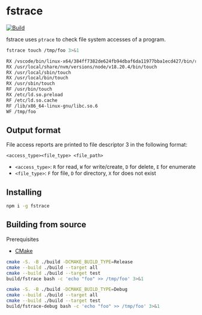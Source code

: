 # fstrace

[![Build](https://github.com/bmiddha/fstrace/actions/workflows/ci.yml/badge.svg)](https://github.com/bmiddha/fstrace/actions/workflows/ci.yml)

fstrace uses `ptrace` to check file system accesses of a program.

```bash
fstrace touch /tmp/foo 3>&1

RX /vscode/bin/linux-x64/384ff7382de624fb94dbaf6da11977bba1ecd427/bin/remote-cli/touch
RX /usr/local/share/nvm/versions/node/v18.20.4/bin/touch
RX /usr/local/sbin/touch
RX /usr/local/bin/touch
RX /usr/sbin/touch
RF /usr/bin/touch
RX /etc/ld.so.preload
RF /etc/ld.so.cache
RF /lib/x86_64-linux-gnu/libc.so.6
WF /tmp/foo
```

## Output format

File access reports are printed to file descriptor 3 in the following format:

```
<access_type><file_type> <file_path>
```

- `<access_type>`: `R` for read, `W` for write/create, `D` for delete, `E` for enumerate
- `<file_type>`: `F` for file, `D` for directory, `X` for does not exist

## Installing

```sh
npm i -g fstrace
```

## Building from source

Prerequisites

- [CMake](https://cmake.org/)


```bash
cmake -S. -B ./build -DCMAKE_BUILD_TYPE=Release
cmake --build ./build --target all
cmake --build ./build --target test
build/fstrace bash -c 'echo "foo" >> /tmp/foo' 3>&1
```

```bash
cmake -S. -B ./build -DCMAKE_BUILD_TYPE=Debug
cmake --build ./build --target all
cmake --build ./build --target test
build/fstrace-debug bash -c 'echo "foo" >> /tmp/foo' 3>&1
```
